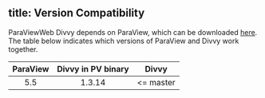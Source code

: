 title: Version Compatibility
---
ParaViewWeb Divvy depends on ParaView, which can be downloaded [here](http://www.paraview.org/download/).
The table below indicates which versions of ParaView and Divvy work together.

| ParaView |   Divvy in PV binary    |                Divvy                |
|:--------:|:-----------------------:|:-----------------------------------:|
| 5.5      | 1.3.14                  | <= master                           |
